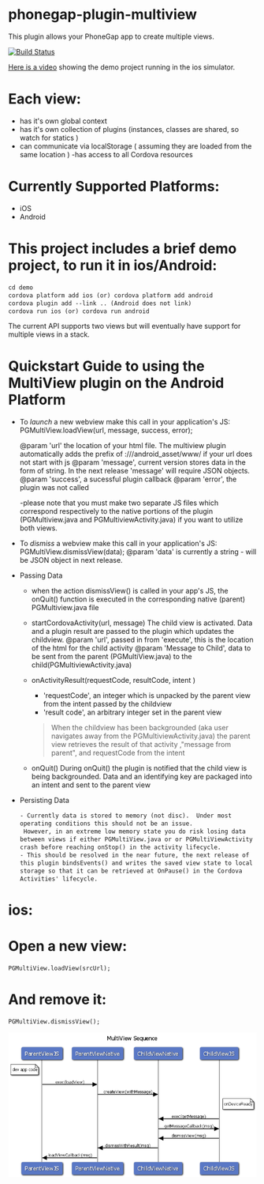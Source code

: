 # phonegap-plugin-multiview

This plugin allows your PhoneGap app to create multiple views.

[![Build Status](https://travis-ci.org/phonegap/phonegap-plugin-multiview.svg?branch=master)](https://travis-ci.org/phonegap/phonegap-plugin-multiview )

[Here is a video](https://youtu.be/WVbxFIGBh0Y) showing the demo project running in the ios simulator.

Each view:
===

- has it's own global context
- has it's own collection of plugins (instances, classes are shared, so watch for statics )
- can communicate via localStorage ( assuming they are loaded from the same location )
-has access to all Cordova resources

Currently Supported Platforms:
===

- iOS
- Android

This project includes a brief demo project, to run it in ios/Android:
===

    cd demo
    cordova platform add ios (or) cordova platform add android
    cordova plugin add --link .. (Android does not link)
    cordova run ios (or) cordova run android

The current API supports two views but will eventually have support for multiple views in a stack.

 Quickstart Guide to using the MultiView plugin on the Android Platform
 ===

 - To *launch* a new webview make this call in your application's JS:
  PGMultiView.loadView(url, message, success, error);

      @param 'url' the location of your html file.  The multiview plugin automatically adds the
      prefix of :///android_asset/www/ if your url does not start with js
      @param  'message', current version stores data in the form of string.  In the next release 'message' will require JSON objects.
      @param 'success', a sucessful plugin callback
      @param 'error', the plugin was not called

      -please note that you must make two separate JS files which correspond respectively to the native portions of the plugin
      (PGMultiview.java and PGMultiviewActivity.java) if you want to utilize both views.

 - To *dismiss* a webview make this call in your application's JS:
      PGMultiView.dismissView(data);
      @param 'data' is currently a string - will be JSON object in next release.

 - Passing Data

      - when the action dismissView() is called in your app's JS, the onQuit() function is executed
      in the corresponding native (parent) PGMultiview.java file

      - startCordovaActivity(url, message)
        The child view is activated.  Data and a plugin result are passed to the plugin which updates the childview.
        @param 'url', passed in from 'execute', this is the location of the html for the child activity
        @param 'Message to Child', data to be sent from the parent (PGMultiView.java) to the child(PGMultiviewActivity.java)

      - onActivityResult(requestCode, resultCode, intent )
        - 'requestCode', an integer which is unpacked by the parent view from the intent passed by the childview
        - 'result code', an arbitrary integer set in the parent view
        > When the childview has been backgrounded (aka user navigates away from the PGMultiviewActivity.java) the parent view retrieves
        the result of that activity ,"message from parent", and requestCode from the intent

      - onQuit()
        During onQuit() the plugin is notified that the child view is being backgrounded.
        Data and an identifying key are packaged into an intent and sent to the parent view

- Persisting Data

      - Currently data is stored to memory (not disc).  Under most operating conditions this should not be an issue.
       However, in an extreme low memory state you do risk losing data between views if either PGMultiView.java or or PGMultiViewActivity crash before reaching onStop() in the activity lifecycle.
      - This should be resolved in the near future, the next release of this plugin bindsEvents() and writes the saved view state to local storage so that it can be retrieved at OnPause() in the Cordova Activities' lifecycle.

ios:
===

Open a new view:
====

    PGMultiView.loadView(srcUrl);

And remove it:
====

    PGMultiView.dismissView();


![MultiViewSequence](MultiViewSequence.png)

